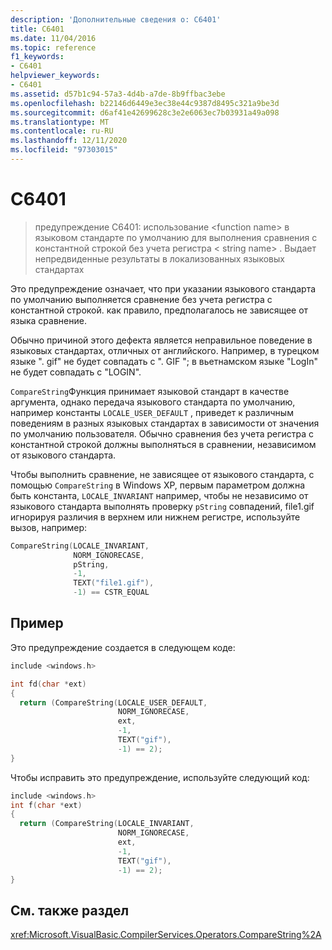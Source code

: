 ```yaml
---
description: 'Дополнительные сведения о: C6401'
title: C6401
ms.date: 11/04/2016
ms.topic: reference
f1_keywords:
- C6401
helpviewer_keywords:
- C6401
ms.assetid: d57b1c94-57a3-4d4b-a7de-8b9ffbac3ebe
ms.openlocfilehash: b22146d6449e3ec38e44c9387d8495c321a9be3d
ms.sourcegitcommit: d6af41e42699628c3e2e6063ec7b03931a49a098
ms.translationtype: MT
ms.contentlocale: ru-RU
ms.lasthandoff: 12/11/2020
ms.locfileid: "97303015"
---
```

# <a name="c6401"></a>C6401

> предупреждение C6401: использование \<function name> в языковом стандарте по умолчанию для выполнения сравнения с константной строкой без учета регистра \< string name> . Выдает непредвиденные результаты в локализованных языковых стандартах

Это предупреждение означает, что при указании языкового стандарта по умолчанию выполняется сравнение без учета регистра с константной строкой. как правило, предполагалось не зависящее от языка сравнение.

Обычно причиной этого дефекта является неправильное поведение в языковых стандартах, отличных от английского. Например, в турецком языке ". gif" не будет совпадать с ". GIF "; в вьетнамском языке "LogIn" не будет совпадать с "LOGIN".

`CompareString`Функция принимает языковой стандарт в качестве аргумента, однако передача языкового стандарта по умолчанию, например константы `LOCALE_USER_DEFAULT` , приведет к различным поведениям в разных языковых стандартах в зависимости от значения по умолчанию пользователя. Обычно сравнения без учета регистра с константной строкой должны выполняться в сравнении, независимом от языкового стандарта.

Чтобы выполнить сравнение, не зависящее от языкового стандарта, с помощью `CompareString` в Windows XP, первым параметром должна быть константа, `LOCALE_INVARIANT` например, чтобы не независимо от языкового стандарта выполнять проверку `pString` совпадений, file1.gif игнорируя различия в верхнем или нижнем регистре, используйте вызов, например:

```cpp
CompareString(LOCALE_INVARIANT,
              NORM_IGNORECASE,
              pString,
              -1,
              TEXT("file1.gif"),
              -1) == CSTR_EQUAL
```

## <a name="example"></a>Пример

Это предупреждение создается в следующем коде:

```cpp
include <windows.h>

int fd(char *ext)
{
  return (CompareString(LOCALE_USER_DEFAULT,
                        NORM_IGNORECASE,
                        ext,
                        -1,
                        TEXT("gif"),
                        -1) == 2);
}
```

Чтобы исправить это предупреждение, используйте следующий код:

```cpp
include <windows.h>
int f(char *ext)
{
  return (CompareString(LOCALE_INVARIANT,
                        NORM_IGNORECASE,
                        ext,
                        -1,
                        TEXT("gif"),
                        -1) == 2);
}
```

## <a name="see-also"></a>См. также раздел

<xref:Microsoft.VisualBasic.CompilerServices.Operators.CompareString%2A>
